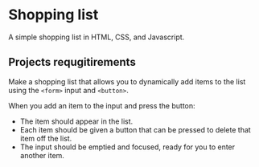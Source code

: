 # Shopping list

A simple shopping list in HTML, CSS, and Javascript.

## Projects requgitirements

Make a shopping list that allows you to dynamically add items to the list using the `<form>` input and `<button>`.

When you add an item to the input and press the button:

- The item should appear in the list.
- Each item should be given a button that can be pressed to delete that item off the list.
- The input should be emptied and focused, ready for you to enter another item.
